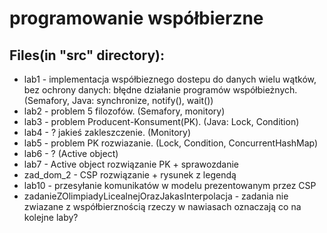 # programowanie współbierzne  
## Files(in "src" directory):
- lab1 - implementacja współbieznego dostepu do danych wielu wątków, bez ochrony danych: błędne działanie programów współbieżnych. (Semafory, Java: synchronize, notify(), wait())
- lab2 - problem 5 filozofów. (Semafory, monitory)
- lab3 - problem Producent-Konsument(PK). (Java: Lock, Condition)
- lab4 - ? jakieś zakleszczenie. (Monitory)
- lab5 - problem PK rozwiazanie. (Lock, Condition, ConcurrentHashMap)
- lab6 - ? (Active object)
- lab7 - Active object rozwiązanie PK + sprawozdanie
- zad_dom_2 - CSP rozwiązanie + rysunek z legendą
- lab10 - przesyłanie komunikatów w modelu prezentowanym przez CSP
- zadanieZOlimpiadyLicealnejOrazJakasInterpolacja - zadania nie zwiazane z współbierznością
rzeczy w nawiasach oznaczają co na kolejne laby?
